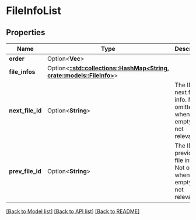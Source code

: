 # FileInfoList

## Properties

Name | Type | Description | Notes
------------ | ------------- | ------------- | -------------
**order** | Option<**Vec<String>**> |  | [optional]
**file_infos** | Option<[**::std::collections::HashMap<String, crate::models::FileInfo>**](FileInfo.md)> |  | [optional]
**next_file_id** | Option<**String**> | The ID of next file info. Not omitted when empty or not relevant. | [optional]
**prev_file_id** | Option<**String**> | The ID of previous file info. Not omitted when empty or not relevant. | [optional]

[[Back to Model list]](../README.md#documentation-for-models) [[Back to API list]](../README.md#documentation-for-api-endpoints) [[Back to README]](../README.md)


